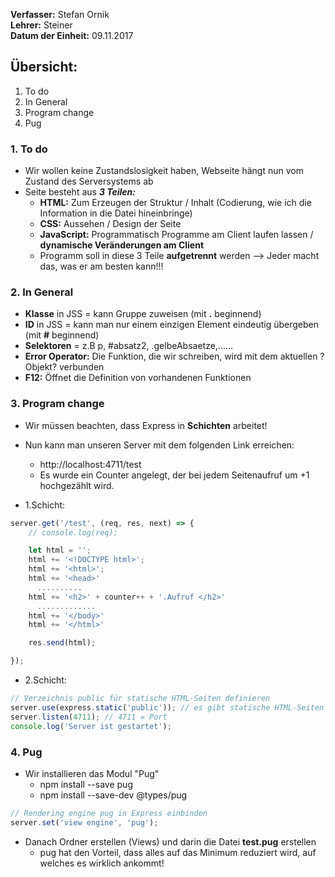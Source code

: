 **Verfasser:** Stefan Ornik   
**Lehrer:** Steiner   
**Datum der Einheit:** 09.11.2017
   
## Übersicht: 

1. To do
2. In General
3. Program change
4. Pug

### 1. To do
- Wir wollen keine Zustandslosigkeit haben, Webseite hängt nun vom Zustand des Serversystems ab
- Seite besteht aus **_3 Teilen:_**
    - **HTML:** Zum Erzeugen der Struktur / Inhalt (Codierung, wie ich die Information in die Datei hineinbringe)
    - **CSS:** Aussehen / Design der Seite 
    - **JavaScript:** Programmatisch Programme am Client laufen lassen / **dynamische Veränderungen am Client**
    - Programm soll in diese 3 Teile **aufgetrennt** werden --> Jeder macht das, was er am besten kann!!!

### 2. In General
- **Klasse** in JSS = kann Gruppe zuweisen (mit **.** beginnend)
- **ID** in JSS = kann man nur einem einzigen Element eindeutig übergeben (mit **#** beginnend)
- **Selektoren** = z.B p, #absatz2, .gelbeAbsaetze,......
- **Error Operator:** Die Funktion, die wir schreiben, wird mit dem aktuellen ?Objekt? verbunden
- **F12:** Öffnet die Definition von vorhandenen Funktionen

### 3. Program change
- Wir müssen beachten, dass Express in **Schichten** arbeitet!
- Nun kann man unseren Server mit dem folgenden Link erreichen:
   - http://localhost:4711/test 
   - Es wurde ein Counter angelegt, der bei jedem Seitenaufruf um +1 hochgezählt wird.

- 1.Schicht:

```javascript
server.get('/test', (req, res, next) => {
    // console.log(req);

    let html = '';
    html += '<!DOCTYPE html>';
    html += '<html>';
    html += '<head>'
      ..........
    html += '<h2>' + counter++ + '.Aufruf </h2>'
      .............
    html += '</body>'
    html += '</html>'

    res.send(html);

});
```
- 2.Schicht:

```javascript
// Verzeichnis public für statische HTML-Seiten definieren
server.use(express.static('public')); // es gibt statische HTML-Seiten im Verzeichnis Public
server.listen(4711); // 4711 = Port
console.log('Server ist gestartet');
```

### 4. Pug
- Wir installieren das Modul "Pug" 
   - npm install --save pug
   - npm install --save-dev @types/pug

```javascript
// Rendering engine pug in Express einbinden
server.set('view engine', 'pug');
```
- Danach Ordner erstellen (Views) und darin die Datei **test.pug** erstellen
   - pug hat den Vorteil, dass alles auf das Minimum reduziert wird, auf welches es wirklich ankommt!




